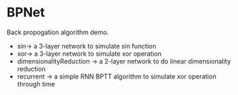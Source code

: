 BPNet
===
Back propogation algorithm demo.

* sin-> a 3-layer network to simulate sin function
* xor-> a 3-layer network to simulate xor operation
* dimensionalityReduction -> a 2-layer network to do linear dimensionality reduction
* recurrent -> a simple RNN BPTT algorithm to simulate xor operation through time
